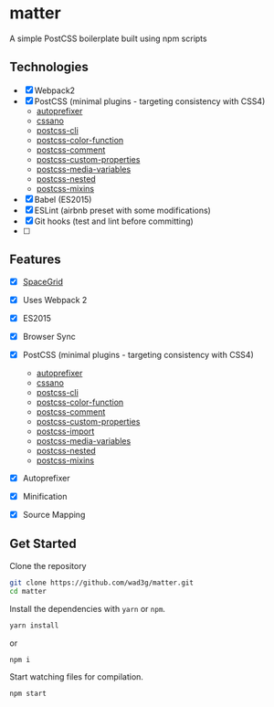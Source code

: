 # matter
A simple PostCSS boilerplate built using npm scripts

## Technologies

- [x] Webpack2
- [x] PostCSS (minimal plugins - targeting consistency with CSS4)
    * [autoprefixer](https://github.com/postcss/autoprefixer)
    * [cssano](http://cssnano.co/)
    * [postcss-cli](https://github.com/postcss/postcss-cli)
    * [postcss-color-function](https://github.com/postcss/postcss-color-function)
    * [postcss-comment](https://github.com/zoubin/postcss-comment)
    * [postcss-custom-properties](https://github.com/postcss/postcss-custom-properties)
    * [postcss-media-variables](https://github.com/WolfgangKluge/postcss-media-variables)
    * [postcss-nested](https://github.com/postcss/postcss-nested)
    * [postcss-mixins](https://github.com/postcss/postcss-mixins)
- [x] Babel (ES2015)
- [x] ESLint (airbnb preset with some modifications)
- [x] Git hooks (test and lint before committing)
- [ ]
## Features
- [x] [SpaceGrid](https://github.com/JonathanSpeek/spacegrid)
- [x] Uses Webpack 2
- [x] ES2015
- [x] Browser Sync
- [x] PostCSS (minimal plugins - targeting consistency with CSS4)
    - [autoprefixer](https://github.com/postcss/autoprefixer)
    - [cssano](http://cssnano.co/)
    - [postcss-cli](https://github.com/postcss/postcss-cli)
    - [postcss-color-function](https://github.com/postcss/postcss-color-function)
    - [postcss-comment](https://github.com/zoubin/postcss-comment)
    - [postcss-custom-properties](https://github.com/postcss/postcss-custom-properties)
    - [postcss-import](https://github.com/postcss/postcss-import)
    - [postcss-media-variables](https://github.com/WolfgangKluge/postcss-media-variables)
    - [postcss-nested](https://github.com/postcss/postcss-nested)
    - [postcss-mixins](https://github.com/postcss/postcss-mixins)
- [x] Autoprefixer
- [x] Minification
- [x] Source Mapping


## Get Started

Clone the repository

``` bash
git clone https://github.com/wad3g/matter.git
cd matter
```

Install the dependencies with `yarn` or `npm`.

``` bash
yarn install
```
or

``` bash
npm i
```

Start watching files for compilation.

``` bash
npm start
```
